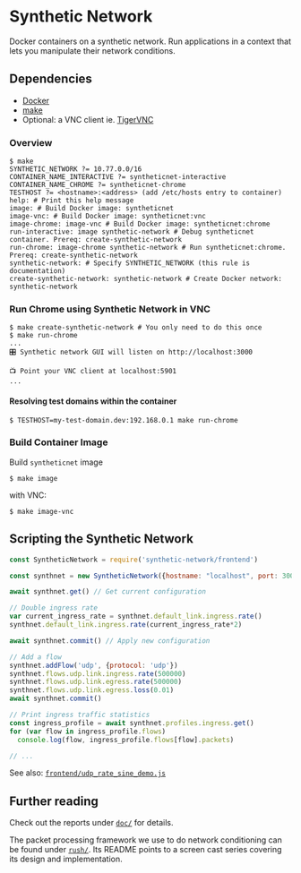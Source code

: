# Synthetic Network

Docker containers on a synthetic network. Run applications in a context that
lets you manipulate their network conditions.

## Dependencies

- [Docker](https://docs.docker.com/get-docker/)
- [make](https://www.gnu.org/software/make/)
- Optional: a VNC client ie. [TigerVNC](https://tigervnc.org/)

### Overview

```
$ make
SYNTHETIC_NETWORK ?= 10.77.0.0/16
CONTAINER_NAME_INTERACTIVE ?= syntheticnet-interactive
CONTAINER_NAME_CHROME ?= syntheticnet-chrome
TESTHOST ?= <hostname>:<address> (add /etc/hosts entry to container)
help: # Print this help message
image: # Build Docker image: syntheticnet
image-vnc: # Build Docker image: syntheticnet:vnc
image-chrome: image-vnc # Build Docker image: syntheticnet:chrome
run-interactive: image synthetic-network # Debug syntheticnet container. Prereq: create-synthetic-network
run-chrome: image-chrome synthetic-network # Run syntheticnet:chrome. Prereq: create-synthetic-network
synthetic-network: # Specify SYNTHETIC_NETWORK (this rule is documentation)
create-synthetic-network: synthetic-network # Create Docker network: synthetic-network
```

### Run Chrome using Synthetic Network in VNC

```
$ make create-synthetic-network # You only need to do this once
$ make run-chrome
...
🎛 Synthetic network GUI will listen on http://localhost:3000

📺 Point your VNC client at localhost:5901
...
```

#### Resolving test domains within the container

```
$ TESTHOST=my-test-domain.dev:192.168.0.1 make run-chrome
```

### Build Container Image

Build `syntheticnet` image

```$ make image```

with VNC:

```$ make image-vnc```

## Scripting the Synthetic Network

```js
const SyntheticNetwork = require('synthetic-network/frontend')

const synthnet = new SyntheticNetwork({hostname: "localhost", port: 3000})

await synthnet.get() // Get current configuration

// Double ingress rate
var current_ingress_rate = synthnet.default_link.ingress.rate()
synthnet.default_link.ingress.rate(current_ingress_rate*2)

await synthnet.commit() // Apply new configuration

// Add a flow
synthnet.addFlow('udp', {protocol: 'udp'})
synthnet.flows.udp.link.ingress.rate(500000)
synthnet.flows.udp.link.egress.rate(500000)
synthnet.flows.udp.link.egress.loss(0.01)
await synthnet.commit()

// Print ingress traffic statistics
const ingress_profile = await synthnet.profiles.ingress.get()
for (var flow in ingress_profile.flows)
  console.log(flow, ingress_profile.flows[flow].packets)

// ...
```

See also: [`frontend/udp_rate_sine_demo.js`](https://github.com/daily-co/synthetic-network/blob/daily-rush/frontend/udp_rate_sine_demo.js)

## Further reading

Check out the reports under [`doc/`](https://github.com/daily-co/synthetic-network/tree/daily-rush/doc) for details.

The packet processing framework we use to do network conditioning can be found
under [`rush/`](https://github.com/daily-co/synthetic-network/tree/daily-rush/rush). Its README points to a screen cast series covering its design
and implementation.
